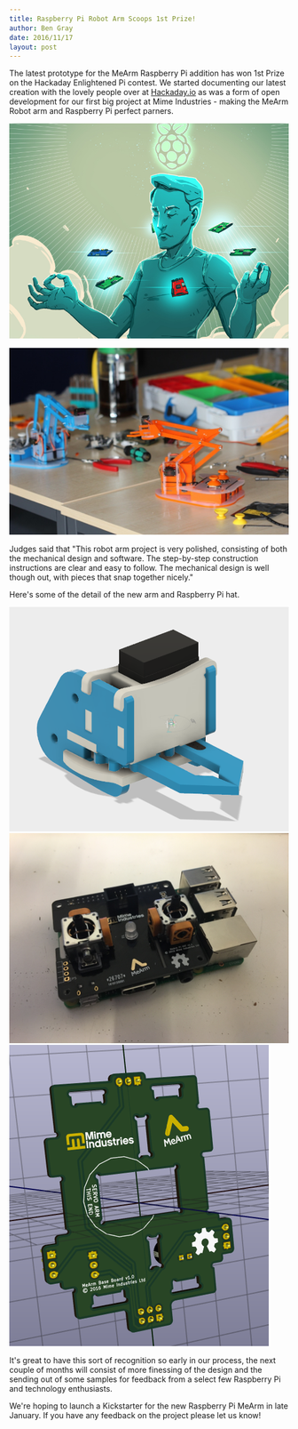 ```yaml
---
title: Raspberry Pi Robot Arm Scoops 1st Prize!
author: Ben Gray
date: 2016/11/17
layout: post
---
```


The latest prototype for the MeArm Raspberry Pi addition has won 1st Prize on the Hackaday Enlightened Pi contest. We started documenting our latest creation with the lovely people over at [Hackaday.io](https://hackaday.io/project/16537-mearm-raspberry-pi-edition) as was a form of open development for our first big project at Mime Industries - making the MeArm Robot arm and Raspberry Pi perfect parners.

![Enlightend Pi at Hackaday.io](/assets/blog/2016-11-22-raspberry-pi-robot-arm-scoops-1st-prize/enlightenpi.jpg)

![The New Design during the creative process](/assets/blog/2016-11-22-raspberry-pi-robot-arm-scoops-1st-prize/deskmess.jpeg)

Judges said that "This robot arm project is very polished, consisting of both the mechanical design and software. The step-by-step construction instructions are clear and easy to follow. The mechanical design is well though out, with pieces that snap together nicely."

Here's some of the detail of the new arm and Raspberry Pi hat.

![New Head and Gripper](/assets/blog/2016-11-22-raspberry-pi-robot-arm-scoops-1st-prize/googlyeyes.png)
![Raspberry Pi Hat](/assets/blog/2016-11-22-raspberry-pi-robot-arm-scoops-1st-prize/hat.jpg)
![Base Board PCB](/assets/blog/2016-11-22-raspberry-pi-robot-arm-scoops-1st-prize/pcb.png)

It's great to have this sort of recognition so early in our process, the next couple of months will consist of more finessing of the design and the sending out of some samples for feedback from a select few Raspberry Pi and technology enthusiasts.

We're hoping to launch a Kickstarter for the new Raspberry Pi MeArm in late January. If you have any feedback on the project please let us know!
